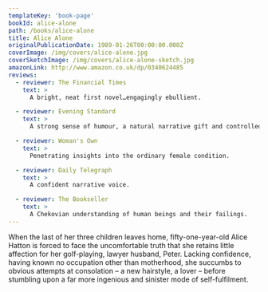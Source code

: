 ```yaml
---
templateKey: 'book-page'
bookId: alice-alone
path: /books/alice-alone
title: Alice Alone
originalPublicationDate: 1989-01-26T00:00:00.000Z
coverImage: /img/covers/alice-alone.jpg
coverSketchImage: /img/covers/alice-alone-sketch.jpg
amazonLink: http://www.amazon.co.uk/dp/0340624485
reviews:
  - reviewer: The Financial Times
    text: >
      A bright, neat first novel…engagingly ebullient.

  - reviewer: Evening Standard
    text: >
      A strong sense of humour, a natural narrative gift and controlled, understated characterization signify a promising debut.

  - reviewer: Woman's Own
    text: >
      Penetrating insights into the ordinary female condition.

  - reviewer: Daily Telegraph
    text: >
      A confident narrative voice.

  - reviewer: The Bookseller
    text: >
      A Chekovian understanding of human beings and their failings.
---
```


When the last of her three children leaves home, fifty-one-year-old Alice Hatton is forced to face the uncomfortable truth that she retains little affection for her golf-playing, lawyer husband, Peter. Lacking confidence, having known no occupation other than motherhood, she succumbs to obvious attempts at consolation – a new hairstyle, a lover – before stumbling upon a far more ingenious and sinister mode of self-fulfilment.
